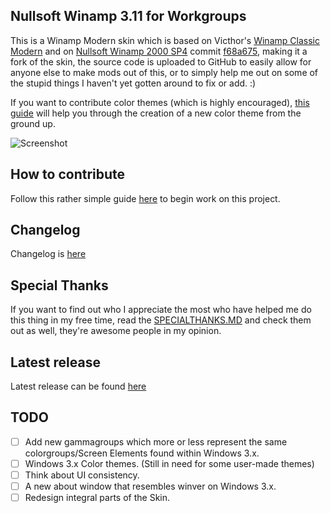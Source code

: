## Nullsoft Winamp 3.11 for Workgroups
This is a Winamp Modern skin which is based on Victhor's [Winamp Classic Modern](https://www.deviantart.com/victhor/art/Winamp-Classic-Modern-by-Victhor-805797724) and on [Nullsoft Winamp 2000 SP4](https://github.com/0x5066/Winamp2000SP4) commit [f68a675](https://github.com/0x5066/Winamp3x/commit/f68a67556977c0d5387fd28d27542a1104c0eb71), making it a fork of the skin, the source code is uploaded to GitHub to easily allow for anyone else to make mods out of this, or to simply help me out on some of the stupid things I haven't yet gotten around to fix or add. :)

If you want to contribute color themes (which is highly encouraged), [this guide](https://github.com/0x5066/Winamp3x/blob/master/contributing.md) will help you through the creation of a new color theme from the ground up.

![Screenshot](https://cdn.discordapp.com/attachments/703667328835125248/768145083840069682/unknown.png)

## How to contribute
Follow this rather simple guide [here](https://github.com/0x5066/Winamp3x/blob/master/contributing.md) to begin work on this project.

## Changelog
Changelog is [here](https://github.com/0x5066/Winamp3x/blob/master/CHANGELOG.md)

## Special Thanks
If you want to find out who I appreciate the most who have helped me do this thing in my free time, read the [SPECIALTHANKS.MD](https://github.com/0x5066/Winamp3x/blob/master/SPECIALTHANKS.md) and check them out as well, they're awesome people in my opinion.

## Latest release
Latest release can be found [here](https://github.com/0x5066/Winamp3x/releases)

## TODO

 - [ ] Add new gammagroups which more or less represent the same colorgroups/Screen Elements found within Windows 3.x.
 - [ ] Windows 3.x Color themes. (Still in need for some user-made themes)
 - [ ] Think about UI consistency.
 - [ ] A new about window that resembles winver on Windows 3.x.
 - [ ] Redesign integral parts of the Skin.
